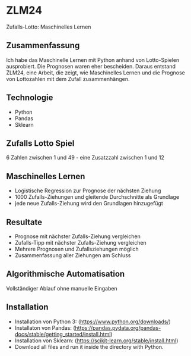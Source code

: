 # ZLM24
Zufalls-Lotto: Maschinelles Lernen

## Zusammenfassung
Ich habe das Maschinelle Lernen mit Python anhand von Lotto-Spielen ausprobiert. Die Prognosen waren eher bescheiden. Daraus entstand ZLM24, eine Arbeit, die zeigt, wie Maschinelles Lernen und die Prognose von Lottozahlen mit dem Zufall zusammenhängen.

## Technologie
- Python
- Pandas
- Sklearn

## Zufalls Lotto Spiel
6 Zahlen zwischen 1 und 49 - eine Zusatzzahl zwischen 1 und 12

## Maschinelles Lernen
- Logistische Regression zur Prognose der nächsten Ziehung
- 1000 Zufalls-Ziehungen und gleitende Durchschnitte als Grundlage
- jede neue Zufalls-Ziehung wird den Grundlagen hinzugefügt

## Resultate
- Prognose mit nächster Zufalls-Ziehung vergleichen
- Zufalls-Tipp mit nächster Zufalls-Ziehung vergleichen
- Mehrere Prognosen und Zufallsziehungen möglich
- Zusammenfassung aller Ziehungen am Schluss

## Algorithmische Automatisation
Vollständiger Ablauf ohne manuelle Eingaben

## Installation
- Installation von Python 3: (https://www.python.org/downloads/)
- Installaton von Pandas: (https://pandas.pydata.org/pandas-docs/stable/getting_started/install.html)
- Installation von Sklearn: (https://scikit-learn.org/stable/install.html)
- Download all files and run it inside the directory with Python.
